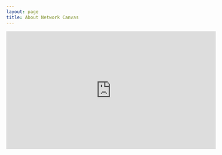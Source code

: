 ```yaml
---
layout: page
title: About Network Canvas
---
```


<iframe width="560" height="315" src="https://www.youtube.com/embed/XzfE6j-LnII" frameborder="0" allow="accelerometer; autoplay; encrypted-media; gyroscope; picture-in-picture" allowfullscreen></iframe>
